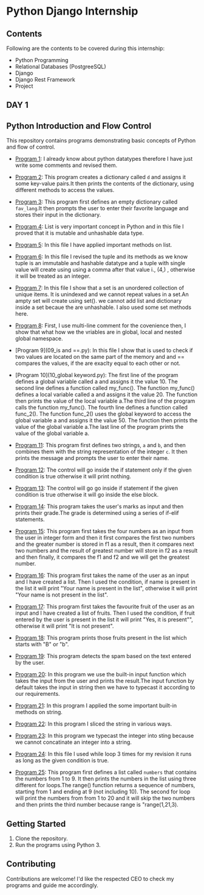 # Python Django Internship
## Contents
Following are the contents to be covered during this internship:
- Python Programming
- Relational Databases (PostgreeSQL)
- Django
- Django Rest Framework
- Project
## DAY 1
## Python Introduction and Flow Control
This repository contains programs demonstrating basic concepts of Python and flow of control.
- [Program 1](01_data_types.py): I already know about python datatypes therefore I have just write some comments and revised them.

- [Program 2](02_Dictionary.py): This program creates a dictionary called `d` and assigns it some key-value pairs.It then prints the contents of the dictionary, using different methods to access the values.

- [Program 3](03_dict_pr.py): This program first defines an empty dictionary called `fav_lang`.It then prompts the user to enter their favorite language and stores their input in the dictionary.

- [Program 4](04_list.py): List is very important concept in Python and in this file I proved that it is mutable and unhashable data type.

- [Program 5](05_list_methods.py): In this file I have applied important methods on list.

- [Program 6](06_tuple.py): In this file I revised the tuple and its methods as we know tuple is an immutable and hashable datatype and a tuple with single value will create using using a comma after that value i., (4,) , otherwise it will be treated as an integer.

- [Program 7](07_set.py): In this file I show that a set is an unordered collection of unique items. It is unindexed and we cannot repeat values in a set.An ampty set will create using set(). we cannot add list and dictionary inside a set becaue the are unhashable. I also used some set methods here.

- [Program 8](08_namespace.py): First, I use multi-line comment for the covenience then, I show that what how we the vriables are in global, local and nested global namespace.

- [Program 9](09_is and ==.py): In this file I show that is used to check if two values are located on the same part of the memory and and == compares the values, if the are exaclty equal to each other or not.

- [Program 10](10_global keyword.py): The first line of the program defines a global variable called a and assigns it the value 10. The second line defines a function called my_func(). The function my_func() defines a local variable called a and assigns it the value 20. The function then prints the value of the local variable a.The third line of the program calls the function my_func(). The fourth line defines a function called func_2(). The function func_2() uses the global keyword to access the global variable a and assigns it the value 50. The function then prints the value of the global variable a.The last line of the program prints the value of the global variable a.
  
- [Program 11](11_concatination.py): This program first defines two strings, `a` and `b`, and then combines them with the string representation of the integer `c`.
It then prints the message and prompts the user to enter their name.

- [Program 12](12_if_statement.py): The control will go inside the if statement only if the given condition is true otherwise it will print nothing.

- [Program 13](13_if_else_statement.py): The control will go go inside if statement if the given condition is true otherwise it will go inside the else block.

- [Program 14](14_Grade_Calculation.py): This program takes the user's marks as input and then prints their grade.The grade is determined using a series of if-elif statements.

- [Program 15](15_greatest_number.py): This program first takes the four numbers as an input from the user in integer form and then it first compares the first two numbers and the greater number is stored in f1 as a result, then it compares next two numbers and the result of greatest number will store in f2 as a result and then finally, it compares the f1 and f2 and we will get the greatest number.

- [Program 16](16_practice_problem.py): This program first takes the name of the user as an input and I have created a list. Then I used the condition, if name is present in the list it will print "Your name is present in the list", otherwise it will print "Your name is not present in the list".
  
- [Program 17](17_practice_problem2.py): This program first takes the favourite fruit of the user as an input and I have created a list of fruits. Then I used the condition, if fruit entered by the user is present in the list it will print "Yes, it is present"", otherwise it will print "It is not present".

- [Program 18](18_practice_problem3.py): This program prints those fruits present in the list which starts with "B" or "b".

- [Program 19](19_spam_detector.py): This program detects the spam based on the text entered by the user.

- [Program 20](20_input.py): In this program we use the built-in input function which takes the input from the user and prints the result.The input function by default takes the input in string then we have to typecast it according to our requirements.

- [Program 21](21_string_methods.py): In this program I applied the some important built-in methods on string.

- [Program 22](22_string_slicing.py): In this program I sliced the string in various ways.

- [Program 23](23_type_conversion.py): In this program we typecast the integer into sting because we cannot concatinate an integer into a string.

- [Program 24](24_while_loop.py): In this file I used while loop 3 times for my revision it runs as long as the given condition is true.

- [Program 25](25_for_loop.py): This program first defines a list called `numbers` that contains the numbers from 1 to 9.
It then prints the numbers in the list using three different for loops.The range() function returns a sequence of numbers, starting from 1 and ending at 9 (not including 10). The second for loop will print the numbers from from 1 to 20 and it will skip the two numbers and then prints the third number because range is "range(1,21,3).


## Getting Started
1. Clone the repository.
2. Run the programs using Python 3.

## Contributing
Contributions are welcome! I'd like the respected CEO to check my programs and guide me accordingly.
